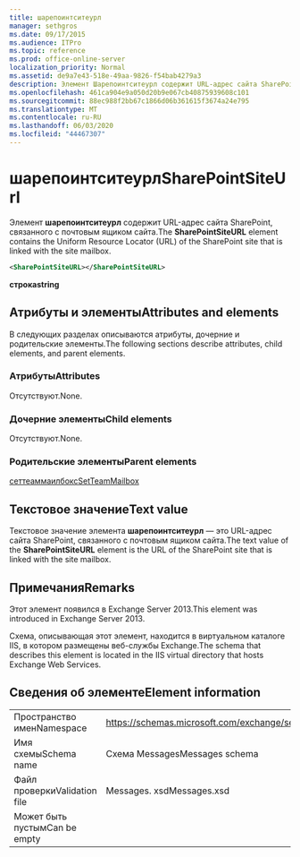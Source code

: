 ```yaml
---
title: шарепоинтситеурл
manager: sethgros
ms.date: 09/17/2015
ms.audience: ITPro
ms.topic: reference
ms.prod: office-online-server
localization_priority: Normal
ms.assetid: de9a7e43-518e-49aa-9826-f54bab4279a3
description: Элемент Шарепоинтситеурл содержит URL-адрес сайта SharePoint, связанного с почтовым ящиком сайта.
ms.openlocfilehash: 461ca904e9a050d20b9e067cb40875939608c101
ms.sourcegitcommit: 88ec988f2bb67c1866d06b361615f3674a24e795
ms.translationtype: MT
ms.contentlocale: ru-RU
ms.lasthandoff: 06/03/2020
ms.locfileid: "44467307"
---
```

# <a name="sharepointsiteurl"></a><span data-ttu-id="711ee-103">шарепоинтситеурл</span><span class="sxs-lookup"><span data-stu-id="711ee-103">SharePointSiteUrl</span></span>

<span data-ttu-id="711ee-104">Элемент **шарепоинтситеурл** содержит URL-адрес сайта SharePoint, связанного с почтовым ящиком сайта.</span><span class="sxs-lookup"><span data-stu-id="711ee-104">The **SharePointSiteURL** element contains the Uniform Resource Locator (URL) of the SharePoint site that is linked with the site mailbox.</span></span> 
  
```XML
<SharePointSiteURL></SharePointSiteURL>
```

<span data-ttu-id="711ee-105">**строка**</span><span class="sxs-lookup"><span data-stu-id="711ee-105">**string**</span></span>

## <a name="attributes-and-elements"></a><span data-ttu-id="711ee-106">Атрибуты и элементы</span><span class="sxs-lookup"><span data-stu-id="711ee-106">Attributes and elements</span></span>

<span data-ttu-id="711ee-107">В следующих разделах описываются атрибуты, дочерние и родительские элементы.</span><span class="sxs-lookup"><span data-stu-id="711ee-107">The following sections describe attributes, child elements, and parent elements.</span></span>
  
### <a name="attributes"></a><span data-ttu-id="711ee-108">Атрибуты</span><span class="sxs-lookup"><span data-stu-id="711ee-108">Attributes</span></span>

<span data-ttu-id="711ee-109">Отсутствуют.</span><span class="sxs-lookup"><span data-stu-id="711ee-109">None.</span></span>
  
### <a name="child-elements"></a><span data-ttu-id="711ee-110">Дочерние элементы</span><span class="sxs-lookup"><span data-stu-id="711ee-110">Child elements</span></span>

<span data-ttu-id="711ee-111">Отсутствуют.</span><span class="sxs-lookup"><span data-stu-id="711ee-111">None.</span></span>
  
### <a name="parent-elements"></a><span data-ttu-id="711ee-112">Родительские элементы</span><span class="sxs-lookup"><span data-stu-id="711ee-112">Parent elements</span></span>

[<span data-ttu-id="711ee-113">сеттеаммаилбокс</span><span class="sxs-lookup"><span data-stu-id="711ee-113">SetTeamMailbox</span></span>](setteammailbox.md)
  
## <a name="text-value"></a><span data-ttu-id="711ee-114">Текстовое значение</span><span class="sxs-lookup"><span data-stu-id="711ee-114">Text value</span></span>

<span data-ttu-id="711ee-115">Текстовое значение элемента **шарепоинтситеурл** — это URL-адрес сайта SharePoint, связанного с почтовым ящиком сайта.</span><span class="sxs-lookup"><span data-stu-id="711ee-115">The text value of the **SharePointSiteURL** element is the URL of the SharePoint site that is linked with the site mailbox.</span></span> 
  
## <a name="remarks"></a><span data-ttu-id="711ee-116">Примечания</span><span class="sxs-lookup"><span data-stu-id="711ee-116">Remarks</span></span>

<span data-ttu-id="711ee-117">Этот элемент появился в Exchange Server 2013.</span><span class="sxs-lookup"><span data-stu-id="711ee-117">This element was introduced in Exchange Server 2013.</span></span>
  
<span data-ttu-id="711ee-118">Схема, описывающая этот элемент, находится в виртуальном каталоге IIS, в котором размещены веб-службы Exchange.</span><span class="sxs-lookup"><span data-stu-id="711ee-118">The schema that describes this element is located in the IIS virtual directory that hosts Exchange Web Services.</span></span>
  
## <a name="element-information"></a><span data-ttu-id="711ee-119">Сведения об элементе</span><span class="sxs-lookup"><span data-stu-id="711ee-119">Element information</span></span>

|||
|:-----|:-----|
|<span data-ttu-id="711ee-120">Пространство имен</span><span class="sxs-lookup"><span data-stu-id="711ee-120">Namespace</span></span>  <br/> |https://schemas.microsoft.com/exchange/services/2006/messages  <br/> |
|<span data-ttu-id="711ee-121">Имя схемы</span><span class="sxs-lookup"><span data-stu-id="711ee-121">Schema name</span></span>  <br/> |<span data-ttu-id="711ee-122">Схема Messages</span><span class="sxs-lookup"><span data-stu-id="711ee-122">Messages schema</span></span>  <br/> |
|<span data-ttu-id="711ee-123">Файл проверки</span><span class="sxs-lookup"><span data-stu-id="711ee-123">Validation file</span></span>  <br/> |<span data-ttu-id="711ee-124">Messages. xsd</span><span class="sxs-lookup"><span data-stu-id="711ee-124">Messages.xsd</span></span>  <br/> |
|<span data-ttu-id="711ee-125">Может быть пустым</span><span class="sxs-lookup"><span data-stu-id="711ee-125">Can be empty</span></span>  <br/> ||
   

